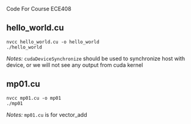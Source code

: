 Code For Course ECE408
## hello_world.cu
    nvcc hello_world.cu -o hello_world
    ./hello_world
*Notes:*
`cudaDeviceSynchronize` should be used to synchronize host with device, or we will not see any output from cuda kernel

## mp01.cu
    nvcc mp01.cu -o mp01
    ./mp01
*Notes:*
`mp01.cu` is for vector_add

